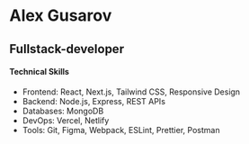 # Alex Gusarov
## Fullstack-developer

#### Technical Skills
- Frontend: React, Next.js, Tailwind CSS, Responsive Design
- Backend: Node.js, Express, REST APIs
- Databases: MongoDB
- DevOps: Vercel, Netlify
- Tools: Git, Figma, Webpack, ESLint, Prettier, Postman
